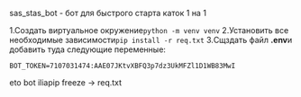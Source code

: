 sas_stas_bot - бот для быстрого старта каток 1 на 1

1.Создать виртуальное окружение```python -m venv venv```
2.Установить все необходимые зависимости```pip install -r req.txt```
3.Сщздать файл **.env**и добавить туда следующие переменные:

```BOT_TOKEN=7107031474:AAE07JKtvXBFQ3p7dz3UkMFZl1D1WB83MwI```

eto bot iliapip freeze -> req.txt